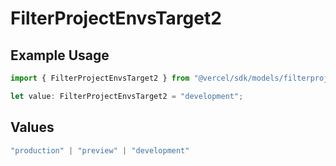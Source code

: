 # FilterProjectEnvsTarget2

## Example Usage

```typescript
import { FilterProjectEnvsTarget2 } from "@vercel/sdk/models/filterprojectenvsop.js";

let value: FilterProjectEnvsTarget2 = "development";
```

## Values

```typescript
"production" | "preview" | "development"
```